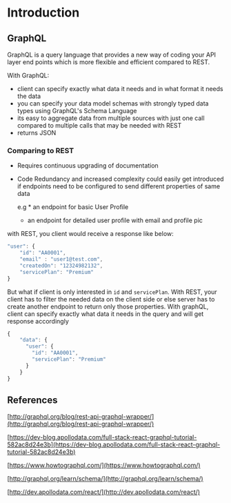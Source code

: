 # Introduction

## GraphQL

GraphQL is a query language that provides a new way of coding your API layer end points which is more flexible and efficient compared to REST.

With GraphQL:

* client can specify exactly what data it needs and in what format it needs the data
* you can specify your data model schemas with strongly typed data types using GraphQL's Schema Language
* its easy to aggregate data from multiple sources with just one call compared to multiple calls that may be needed with REST 
* returns JSON

### Comparing to REST

* Requires continuous upgrading of documentation
* Code Redundancy and increased complexity could easily get introduced if endpoints need to be configured to send different properties of same data

    e.g \* an endpoint for basic User Profile 

  * an endpoint for detailed user profile with email and profile pic

with REST, you client would receive a response like below:

```javascript
"user": {
    "id": "AA0001",
    "email" : "user1@test.com",
    "createdOn": "12324982132",
    "servicePlan": "Premium"
}
```

But what if client is only interested in `id` and `servicePlan`. With REST, your client has to filter the needed data on the client side or else server has to create another endpoint to return only those properties. With graphQL, client can specify exactly what data it needs in the query and will get response accordingly

```javascript
{
    "data": {
      "user": {
        "id": "AA0001",
        "servicePlan": "Premium"
      }
    }
}
```

## References

[http://graphql.org/blog/rest-api-graphql-wrapper/](http://graphql.org/blog/rest-api-graphql-wrapper/)

[https://dev-blog.apollodata.com/full-stack-react-graphql-tutorial-582ac8d24e3b](https://dev-blog.apollodata.com/full-stack-react-graphql-tutorial-582ac8d24e3b)

[https://www.howtographql.com/](https://www.howtographql.com/)

[http://graphql.org/learn/schema/](http://graphql.org/learn/schema/)

[http://dev.apollodata.com/react/](http://dev.apollodata.com/react/)

